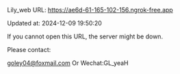Lily_web URL: https://ae6d-61-165-102-156.ngrok-free.app

Updated at: 2024-12-09 19:50:20

If you cannot open this URL, the server might be down.

Please contact: 

goley04@foxmail.com Or Wechat:GL_yeaH